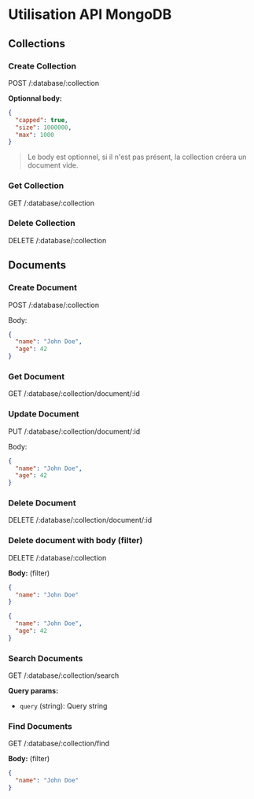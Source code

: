 # Utilisation API MongoDB

## Collections

### Create Collection

POST /:database/:collection

**Optionnal body:**

```json
{
  "capped": true,
  "size": 1000000,
  "max": 1000
}
```
> Le body est optionnel, si il n'est pas présent, la collection créera un document vide.

### Get Collection

GET /:database/:collection

### Delete Collection

DELETE /:database/:collection

## Documents

### Create Document

POST /:database/:collection

Body:

```json
{
  "name": "John Doe",
  "age": 42
}
```

### Get Document

GET /:database/:collection/document/:id

### Update Document

PUT /:database/:collection/document/:id

Body:

```json
{
  "name": "John Doe",
  "age": 42
}
```

### Delete Document

DELETE /:database/:collection/document/:id

### Delete document with body (filter)

DELETE /:database/:collection

**Body:** (filter)

```json
{
  "name": "John Doe"
}
```

```json
{
  "name": "John Doe",
  "age": 42
}
```

### Search Documents

GET /:database/:collection/search

**Query params:**

- `query` (string): Query string

### Find Documents

GET /:database/:collection/find

**Body:** (filter)

```json
{
  "name": "John Doe"
}
``` 


